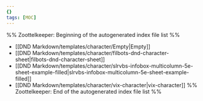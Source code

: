 ```yaml
---
{}
tags: [MOC]
---
```

%% Zoottelkeeper: Beginning of the autogenerated index file list  %%
-  [[DND Markdown/templates/character/Empty|Empty]]
-  [[DND Markdown/templates/character/filbots-dnd-character-sheet|filbots-dnd-character-sheet]]
-  [[DND Markdown/templates/character/slrvbs-infobox-multicolumn-5e-sheet-example-filled|slrvbs-infobox-multicolumn-5e-sheet-example-filled]]
-  [[DND Markdown/templates/character/vix-character|vix-character]]
%% Zoottelkeeper: End of the autogenerated index file list  %%
